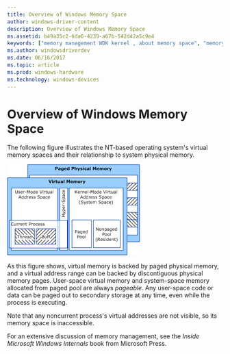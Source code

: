```yaml
---
title: Overview of Windows Memory Space
author: windows-driver-content
description: Overview of Windows Memory Space
ms.assetid: b49a35c2-6da6-4239-a67b-542d42a5c9e4
keywords: ["memory management WDK kernel , about memory space", "memory space WDK kernel", "physical memory WDK kernel", "virtual memory WDK kernel"]
ms.author: windowsdriverdev
ms.date: 06/16/2017
ms.topic: article
ms.prod: windows-hardware
ms.technology: windows-devices
---
```


# Overview of Windows Memory Space





The following figure illustrates the NT-based operating system's virtual memory spaces and their relationship to system physical memory.

![diagram illustrating virtual memory spaces and physical memory](images/16vrtmem.gif)

As this figure shows, virtual memory is backed by paged physical memory, and a virtual address range can be backed by discontiguous physical memory pages. User-space virtual memory and system-space memory allocated from paged pool are always *pageable*. Any user-space code or data can be paged out to secondary storage at any time, even while the process is executing.

Note that any noncurrent process's virtual addresses are not visible, so its memory space is inaccessible.

For an extensive discussion of memory management, see the *Inside Microsoft Windows Internals* book from Microsoft Press.

 

 




